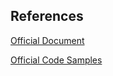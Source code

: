 ## References
[Official Document](https://plugins.jetbrains.com/docs/intellij/welcome.html)

[Official Code Samples](https://github.com/JetBrains/intellij-sdk-code-samples)
